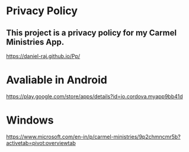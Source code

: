 # Privacy Policy
## This project is a privacy policy for my Carmel Ministries App.

https://daniel-raj.github.io/Pp/


# Avaliable in Android
https://play.google.com/store/apps/details?id=io.cordova.myapp9bb41d

# Windows
https://www.microsoft.com/en-in/p/carmel-ministries/9p2chmncmr5b?activetab=pivot:overviewtab
